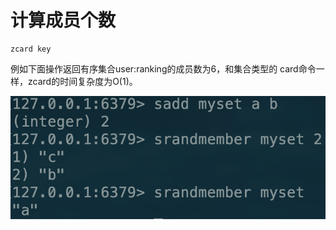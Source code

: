# 计算成员个数

```text
zcard key
```

例如下面操作返回有序集合user:ranking的成员数为6，和集合类型的 card命令一样，zcard的时间复杂度为O\(1\)。

![](../../.gitbook/assets/image%20%28103%29.png)

